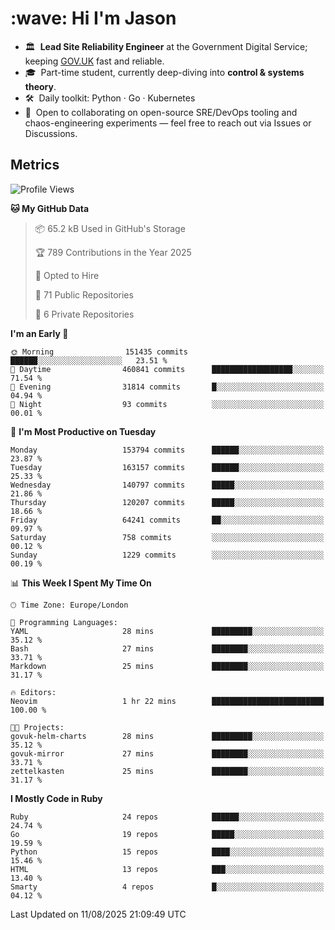 <h1 align="left" id="jason-title">:wave: Hi I'm Jason</h1>

- 🏛️ &nbsp;**Lead Site Reliability Engineer** at the Government Digital Service; keeping [GOV.UK](https://www.gov.uk/) fast and reliable.
- 🎓 &nbsp;Part-time student, currently deep-diving into **control & systems theory**.  
- 🛠️ &nbsp;Daily toolkit: Python · Go · Kubernetes  
- 🤝 &nbsp;Open to collaborating on open-source SRE/DevOps tooling and chaos-engineering experiments — feel free to reach out via Issues or Discussions.


<h2>Metrics</h2>

<!--START_SECTION:waka-->
![Profile Views](http://img.shields.io/badge/Profile%20Views-2-blue)

**🐱 My GitHub Data** 

> 📦 65.2 kB Used in GitHub's Storage 
 > 
> 🏆 789 Contributions in the Year 2025
 > 
> 💼 Opted to Hire
 > 
> 📜 71 Public Repositories 
 > 
> 🔑 6 Private Repositories 
 > 
**I'm an Early 🐤** 

```text
🌞 Morning                151435 commits      ██████░░░░░░░░░░░░░░░░░░░   23.51 % 
🌆 Daytime                460841 commits      ██████████████████░░░░░░░   71.54 % 
🌃 Evening                31814 commits       █░░░░░░░░░░░░░░░░░░░░░░░░   04.94 % 
🌙 Night                  93 commits          ░░░░░░░░░░░░░░░░░░░░░░░░░   00.01 % 
```
📅 **I'm Most Productive on Tuesday** 

```text
Monday                   153794 commits      ██████░░░░░░░░░░░░░░░░░░░   23.87 % 
Tuesday                  163157 commits      ██████░░░░░░░░░░░░░░░░░░░   25.33 % 
Wednesday                140797 commits      █████░░░░░░░░░░░░░░░░░░░░   21.86 % 
Thursday                 120207 commits      █████░░░░░░░░░░░░░░░░░░░░   18.66 % 
Friday                   64241 commits       ██░░░░░░░░░░░░░░░░░░░░░░░   09.97 % 
Saturday                 758 commits         ░░░░░░░░░░░░░░░░░░░░░░░░░   00.12 % 
Sunday                   1229 commits        ░░░░░░░░░░░░░░░░░░░░░░░░░   00.19 % 
```


📊 **This Week I Spent My Time On** 

```text
🕑︎ Time Zone: Europe/London

💬 Programming Languages: 
YAML                     28 mins             █████████░░░░░░░░░░░░░░░░   35.12 % 
Bash                     27 mins             ████████░░░░░░░░░░░░░░░░░   33.71 % 
Markdown                 25 mins             ████████░░░░░░░░░░░░░░░░░   31.17 % 

🔥 Editors: 
Neovim                   1 hr 22 mins        █████████████████████████   100.00 % 

🐱‍💻 Projects: 
govuk-helm-charts        28 mins             █████████░░░░░░░░░░░░░░░░   35.12 % 
govuk-mirror             27 mins             ████████░░░░░░░░░░░░░░░░░   33.71 % 
zettelkasten             25 mins             ████████░░░░░░░░░░░░░░░░░   31.17 % 
```

**I Mostly Code in Ruby** 

```text
Ruby                     24 repos            ██████░░░░░░░░░░░░░░░░░░░   24.74 % 
Go                       19 repos            █████░░░░░░░░░░░░░░░░░░░░   19.59 % 
Python                   15 repos            ████░░░░░░░░░░░░░░░░░░░░░   15.46 % 
HTML                     13 repos            ███░░░░░░░░░░░░░░░░░░░░░░   13.40 % 
Smarty                   4 repos             █░░░░░░░░░░░░░░░░░░░░░░░░   04.12 % 
```




 Last Updated on 11/08/2025 21:09:49 UTC
<!--END_SECTION:waka-->

<!-- links -->

[issues page]: https://github.com/jasonBirchall/jasonBirchall/issues "jasonBirchall/issues"
